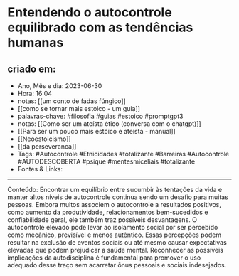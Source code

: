# Entendendo o autocontrole equilibrado com as tendências humanas

## criado em: 
-  Ano, Mês e dia: 2023-06-30
- Hora: 16:04
- notas: [[um conto de fadas fúngico]]
- [[como se tornar mais estoico - um guia]]
- palavras-chave: #filosofia #guias #estoico #promptgpt3  
- notas: [[Como ser um ateísta ético (conversa com o chatgpt)]]
- [[Para ser um pouco mais estóico e ateísta - manual]]
- [[Neoestoicismo]]
- [[da perseveranca]]
- Tags: #Autocontrole #Etnicidades #totalizante  #Barreiras #Autocontrole #AUTODESCOBERTA #psique #mentesmiceliais #totalizante 
- Fontes & Links: 
---

Conteúdo: Encontrar um equilíbrio entre sucumbir às tentações da vida e manter altos níveis de autocontrole continua sendo um desafio para muitas pessoas. Embora muitos associem o autocontrole a resultados positivos, como aumento da produtividade, relacionamentos bem-sucedidos e confiabilidade geral, ele também traz possíveis desvantagens. O autocontrole elevado pode levar ao isolamento social por ser percebido como mecânico, previsível e menos autêntico. Essas percepções podem resultar na exclusão de eventos sociais ou até mesmo causar expectativas elevadas que podem prejudicar a saúde mental. Reconhecer as possíveis implicações da autodisciplina é fundamental para promover o uso adequado desse traço sem acarretar ônus pessoais e sociais indesejados.